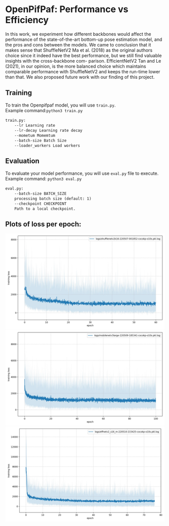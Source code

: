 # OpenPifPaf: Performance vs Efficiency<br />

In this work, we experiment how different backbones would affect the performance of the state-of-the-art bottom-up pose estimation model, and the pros and
cons between the models. We came to conclusion that it makes sense that ShuffleNetV2 Ma et al. (2018) as the original authors choice since it indeed have the
best performance, but we still find valuable insights with the cross-backbone com-
parison. EfficientNetV2 Tan and Le (2021), in our opinion, is the more balanced
choice which maintains comparable performance with ShuffleNetV2 and keeps the
run-time lower than that. We also proposed future work with our finding of this
project.

## Training
To train the Openpifpaf model, you will use `train.py`.  
Example command:`python3 train.py`

```=linux
train.py:
	--lr Learning rate
	--lr-decay Learning rate decay
	--mometum Momemtum
	--batch-size Batch Size
	--loader_workers Load workers
```

## Evaluation

To evaluate your model performance, you will use `eval.py` file to execute.  
Example command: `python3 eval.py `

```=linux
eval.py:
	--batch-size BATCH_SIZE
	processing batch size (default: 1)
	--checkpoint CHECKPOINT
	Path to a local checkpoint.
```


## Plots of loss per epoch:

![ShuffleNet](all-images/shuffle/0008.jpeg) <br />
![MobileNet](all-images/mobile/0008.jpeg) <br />
![EfficientNet](all-images/effnet/0008.jpeg) <br />
